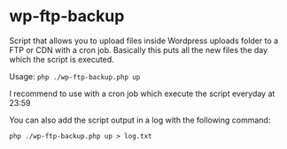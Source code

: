 # wp-ftp-backup
Script that allows you to upload files inside Wordpress uploads folder to a FTP or CDN with a cron job. Basically this puts all the new files the day which the script is executed.

Usage: `php ./wp-ftp-backup.php up`

I recommend to use with a cron job which execute the script everyday at 23:59

You can also add the script output in a log with the following command:

`php ./wp-ftp-backup.php up > log.txt`
